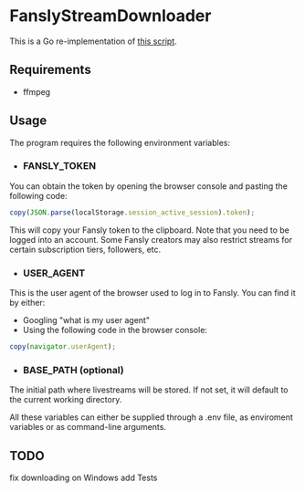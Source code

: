 # FanslyStreamDownloader

This is a Go re-implementation of [this script](https://github.com/M-rcus/marcus-scripts/blob/master/fansly-stream-capture.sh).

## Requirements 
* ffmpeg
## Usage

The program requires the following environment variables:

* ### FANSLY_TOKEN
You can obtain the token by opening the browser console and pasting the following code:
```javascript
copy(JSON.parse(localStorage.session_active_session).token);
```
This will copy your Fansly token to the clipboard. Note that you need to be logged into an account. Some Fansly creators may also restrict streams for certain subscription tiers, followers, etc.

* ### USER_AGENT
This is the user agent of the browser used to log in to Fansly. You can find it by either:
- Googling "what is my user agent"
- Using the following code in the browser console:
```javascript
copy(navigator.userAgent);
```

* ### BASE_PATH (optional)
The initial path where livestreams will be stored. If not set, it will default to the current working directory.

All these variables can either be supplied through a .env file, as enviroment variables or as command-line arguments.




## TODO 
fix downloading on Windows 
add Tests